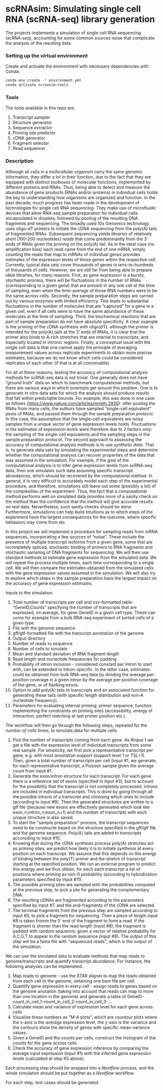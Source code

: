 # scRNAsim: Simulating single cell RNA (scRNA-seq) library generation 
The projects implements a simulation of single cell RNA sequencing (scRNA-seq), accounting for some common sources noise that complicate the analysis of the resulting data.

### Setting up the virtual environment

Create and activate the environment with necessary dependencies with Conda:

```bash
conda env create -f environment.yml
conda activate scrnasim-toolz
```

### Tools

The tools available in this repo are:
1. Transcript sampler
2. Structure generator
3. Sequence extractor
4. Priming site predictor
5. cDNA generator
6. Fragment selector
7. Read sequencer

### Description

Although all cells in a multicellular organism carry the same genomic information, they differ a lot in their function, due to the fact that they are equipped with distinct toolboxes of molecular functions, implemented by different proteins and RNAs. Thus, being able to detect and measure the abundance of gene products (RNAs and/or proteins) in individual cells holds the key to understanding how organisms are organized and function. In the past decade, much progress has been made in the development of technologies for single cell RNA sequencing. They make use of microfluidic devices that allow RNA-seq sample preparation for individual cells encapsulated in droplets, followed by pooling of the resulting DNA fragments and sequencing. The broadly used 10x Genomics technology uses oligo-dT primers to initiate the cDNA sequencing from the poly(A) tails of fragmented RNAs. Subsequent sequencing yields *libraries* of relatively short (100-200 nucleotides) *reads* that come predominantly from the 3’ ends of RNAs given the priming on the poly(A) tail. As in the ideal case (no amplification bias) each read came from the end of one mRNA, simply counting the reads that map to mRNAs of individual genes provides estimates of the expression levels of those genes within the respective cell. Currently, typical data sets cover thousands of genes in tens-to-hundreds of thousands of cells. However, we are still far from being able to prepare ideal libraries, for many reasons. First, as gene expression is a bursty, stochastic process, there will be fluctuations in the number of RNAs (corresponding to a given gene) that are present in any one cell at the time of sampling, even when the time-average of those RNA numbers were to be the same across cells. Secondly, the sample preparation steps are carried out by various enzymes with limited efficiency. This leads to substantial fluctuations in the number of molecules that are “captured” for a gene in a given cell, even if all cells were to have the same abundance of these molecules at the time of sampling. Third, the biochemical reactions that are part of sample preparation do not have absolute specificity. A clear example is the priming of the cDNA synthesis with oligo(dT): although the primer is intended for the poly(A) tails at the 3’ ends of RNAs, it is clear that the primer also binds to A-rich stretches that are internal to transcripts, and especially located in intronic regions. Finally, a conceptual issue with the single cell data is that one cannot apply the principle of averaging measurement values across replicate experiments to obtain more precise estimates, because we do not know which cells could be considered replicates of each other (if that is at all conceivable).

For all of these reasons, testing the accuracy of computational analysis methods for scRNA-seq data is not trivial. One generally does not have “ground truth” data on which to benchmark computational methods, but there are various ways in which scientists get around this problem. One is to generate *in vitro* data sets for which the analysis should produce results that fall within predictable bounds. For example, this was done in one case as follows (https://www.nature.com/articles/nmeth.2930): after pooling the RNAs from many cells, the authors have sampled “single-cell equivalent” pools of RNAs, and passed them through the sample preparation protocol. In this case, the assumption that the single-cell equivalents are noisy samples from a unique vector of gene expression levels holds. Fluctuations in the estimates of expression levels were therefore due to 2 factors only: the sampling of the single-cell equivalents and the sampling steps in the sample preparation protocol.
The second approach to assessing the accuracy of computational analysis methods is to use *synthetic data*. That is, to generate data sets by simulating the experimental steps and determine whether the computational analysis can recover properties of the data that was assumed in the simulation. For example, if the goal of the computational analysis is to infer gene expression levels from scRNA-seq data, then one simulates such data assuming specific transcript abundances, which should be recovered by the computational method. In general, it is very difficult to accurately model each step of the experimental procedure, and therefore, simulations still leave out some (possibly a lot) of the complexities of the experiment. Thus, the fact that a computational method performs well on simulated data provides more of a sanity check on the method than the confidence that the method will give accurate results on *real* data. Nevertheless, such sanity checks should be done. Furthermore, simulations can help build intuitions as to which steps of the experiment have the largest consequences for the outcome, where specific behaviors may come from etc.

In this project we will implement a procedure for sampling reads from mRNA sequences, incorporating a few sources of “noise”. These include the presence of multiple transcript isoforms from a given gene, some that are incompletely spliced, stochastic binding of primers to RNA fragments and stochastic sampling of DNA fragments for sequencing. We will then use standard methods to estimate gene expression from the simulated data. We will repeat the process multiple times, each time corresponding to a single cell. We will then compare the estimates obtained from the simulated cells with the gene expression values assumed in the simulation. We will also try to explore which steps in the sample preparation have the largest impact on the accuracy of gene expression estimates.

Inputs to the simulation:
1. Total number of transcripts per cell and csv-formatted table “GeneID,Counts” specifying the number of transcripts that are expressed, on average, for gene GeneID in a given cell type. These can come for example from a bulk RNA-seq experiment of sorted cells of a given type. 
2. File with the genome sequence
3. gff/gtf-formatted file with the transcript annotation of the genome
4. Output directory
5. Number of reads to sequence
6. Number of cells to simulate
7. Mean and standard deviation of RNA fragment length
8. Read length and nucleotide frequencies for padding
9. Probability of intron inclusion - considered constant per intron to start with, can be extended to intron-specific. In the latter case, estimates could be obtained from bulk RNA-seq data by dividing the average per-position coverage in a given intron by the average per-position coverage of the gene, or of flanking exons.
10. Option to add poly(A) tails to transcripts and an associated function for generating these tails (with specific length distribution and non-A nucleotide frequency).
11. Parameters for evaluating internal priming: primer sequence, function implementing the constraints on priming sites (accessibility, energy of interaction, perfect matching at last primer position etc.).

The workflow will then go through the following steps, repeated for the *number of cells* times, to simulate data for multiple cells.
1. Pick the number of transcripts coming from each gene. As #input 1 we get a file with the expression level of individual transcripts from some real sample. For simplicity, we first pick a representative transcript per gene, e.g. with most annotation support (support level 1 or TSL=1). Then, given a total number of transcripts per cell (input #1, we generate, for each representative transcript, a Poisson sample given the average count from input #1.
2. Generate the exon/intron structure for each transcript. For each gene there is a reference set of exons (specified in input #3), but to account for the possibility that the transcript is not completely processed, introns are included in individual transcripts. This is done by going through all the possible introns of a transcript and choosing which ones to include (according to input #9). Then the generated structures are written to a gtf file (because new exons are effectively generated which look like exon_n;intron_n;exon_n+1) and the number of transcripts with each unique structure is also saved.
3. To start the "sample preparation" process, the transcript sequences need to be constructe based on the structure specified in the gff/gtf file and the genome sequence. Poly(A) tails are added to transcripts accoroding to input #10.
4. Knowing that during the cDNA synthesis process poly(A) stretches act as priming sites, we predict how likely it is to initiate synthesis at every position on each transcript. We assume that this depends on the energy of binding between the poly(T) primer and the stretch of transcript starting at the specified position. We run an external program to predict this energy and we thus obtain, for each each transcript a list of positions where priming as non-0 probability (according to hybridization parameters specified by input #11).
5. The possible priming sites are sampled with the probabilities computed at the previous step, to pick a site for generating the complementary DNA.
6. The resulting cDNAs are fragmented according to the parameters specified by input #7, and the end-fragments of the cDNA are selected.
7. The terminal fragments from the previous step are sampled according to input #5, to pick a fragment for sequencing. Then a piece of length input #8 is taken fromm the 5' end of the fragment to form a read. If the fragment is shorter than the read length (input #8), the fragment is padded with random sequence, given a vector of relative probability for A,C,G,T to appear in the random sequence (input #8). The output of this step will be a fasta file with "sequenced reads", which is the output of the simulation.

We can use the simulated data to evaluate methods that map reads to genome/transcripts and quantify transcript abundance. For instance, the following analyses can be implemeted.
1. Map reads to genome - use the STAR aligner to map the reads obtained from each cell to the genome, obtaining one bam file per cell.
2. Quantify gene expression in every cell - assign reads to genes based on the genome anotation (taking into account that reads can map to more than one location in the genome) and generate a table of GeneID-count_in_cell_1-count_in_cell_2-count_in_cell_3-...
3. Calculate mean and variance of expression level for each gene across cells
4. Visualize these numbers as "M-A plots", which are countour plots where the x-axis is the average expression level, the y-axis is the variance and the contours show the density of genes with specific mean-variance values.
5. Given a GeneID and the counts per cells, construct the histogram of the counts for the gene across cells
6. Check the accuracy of gene expression inference by comparing the average input expression (input #1) with the inferred gene expression levels (calculated at step #3 above).

Each processing step should be wrapped into a *Nextflow* process, and the whole simulation should be put together as a *Nextflow* workflow.

For each step, test cases should be generated.
